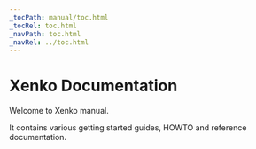 ```yaml
---
_tocPath: manual/toc.html
_tocRel: toc.html
_navPath: toc.html
_navRel: ../toc.html
---
```


# Xenko Documentation

Welcome to Xenko manual.

It contains various getting started guides, HOWTO and reference documentation.